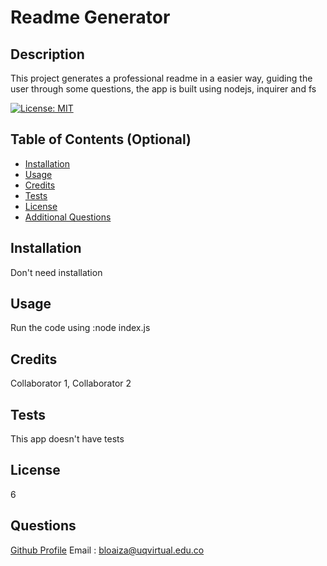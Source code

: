 
# Readme Generator

## Description
This project generates a professional readme in a easier way, guiding the user through some questions, the app is built using nodejs, inquirer and fs

[![License: MIT](https://img.shields.io/badge/License-MIT-yellow.svg)](https://opensource.org/licenses/MIT)

## Table of Contents (Optional)

- [Installation](#installation)
- [Usage](#usage)
- [Credits](#credits)
- [Tests](#tests)
- [License](#license)
- [Additional Questions](#questions)

## Installation
Don't need installation

## Usage
Run the code using :node index.js

## Credits
Collaborator 1, Collaborator 2

## Tests
This app doesn't have tests

## License
6

## Questions

[Github Profile](https://github.com/braulioloaizac)
Email : bloaiza@uqvirtual.edu.co


